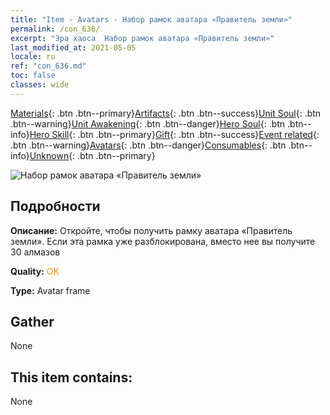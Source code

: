 ```yaml
---
title: "Item - Avatars - Набор рамок аватара «Правитель земли»"
permalink: /con_636/
excerpt: "Эра хаоса  Набор рамок аватара «Правитель земли»"
last_modified_at: 2021-05-05
locale: ru
ref: "con_636.md"
toc: false
classes: wide
---
```

 [Materials](/ItemsRU/){: .btn .btn--primary}[Artifacts](/ItemsRU/Artifacts/){: .btn .btn--success}[Unit Soul](/ItemsRU/UnitSoul/){: .btn .btn--warning}[Unit Awakening](/ItemsRU/UnitAwakening/){: .btn .btn--danger}[Hero Soul](/ItemsRU/HeroSoul/){: .btn .btn--info}[Hero Skill](/ItemsRU/HeroSkill/){: .btn .btn--primary}[Gift](/ItemsRU/Gift/){: .btn .btn--success}[Event related](/ItemsRU/Events/){: .btn .btn--warning}[Avatars](/ItemsRU/Avatars/){: .btn .btn--danger}[Consumables](/ItemsRU/Consumables/){: .btn .btn--info}[Unknown](/ItemsRU/Unknown/){: .btn .btn--primary}

 ![Набор рамок аватара «Правитель земли»](/images/a/avatarFrame_40.png)

## Подробности
 **Описание:** Откройте, чтобы получить рамку аватара «Правитель земли». Если эта рамка уже разблокирована, вместо нее вы получите 30 алмазов

 **Quality:** <span style="color: #FF8C00">OK</span>

 **Type:** Avatar frame

## Gather

  None

## This item contains:

  None

